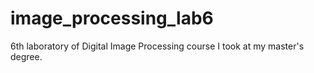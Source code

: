 # image_processing_lab6
6th laboratory of Digital Image Processing course I took at my master's degree.
